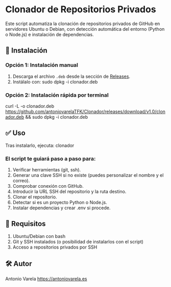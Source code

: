 # Clonador de Repositorios Privados

Este script automatiza la clonación de repositorios privados de GitHub en servidores Ubuntu o Debian, con detección automática del entorno (Python o Node.js) e instalación de dependencias.

## 🚀 Instalación

### Opción 1: Instalación manual

1. Descarga el archivo `.deb` desde la sección de [Releases](https://github.com/antoniovarelaTFK/Clonador/releases).
2. Instálalo con: sudo dpkg -i clonador.deb

### Opción 2: Instalación rápida por terminal

curl -L -o clonador.deb https://github.com/antoniovarelaTFK/Clonador/releases/download/v1.0/clonador.deb && sudo dpkg -i clonador.deb

## ✅ Uso
Tras instalarlo, ejecuta: clonador

### El script te guiará paso a paso para:

1. Verificar herramientas (git, ssh).
2. Generar una clave SSH si no existe (puedes personalizar el nombre y el correo).
3. Comprobar conexión con GitHub.
4. Introducir la URL SSH del repositorio y la ruta destino.
5. Clonar el repositorio.
6. Detectar si es un proyecto Python o Node.js.
7. Instalar dependencias y crear .env si procede.

## 📝 Requisitos

1. Ubuntu/Debian con bash
2. Git y SSH instalados (o posibilidad de instalarlos con el script)
3. Acceso a repositorios privados por SSH

## 🛠 Autor
Antonio Varela
https://antoniovarela.es
